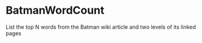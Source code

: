 # BatmanWordCount
List the top N words from the Batman wiki article and two levels of its linked pages
